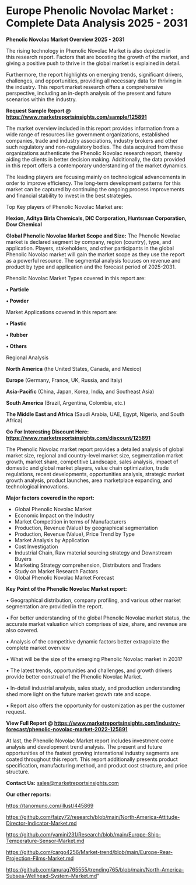 # Europe Phenolic Novolac Market : Complete Data Analysis 2025 - 2031

<Strong> Phenolic Novolac Market Overview 2025 - 2031</strong>

The rising technology in Phenolic Novolac Market is also depicted in this research report. Factors that are boosting the growth of the market, and giving a positive push to thrive in the global market is explained in detail.

Furthermore, the report highlights on emerging trends, significant drivers, challenges, and opportunities, providing all necessary data for thriving in the industry. This report market research offers a comprehensive perspective, including an in-depth analysis of the present and future scenarios within the industry.

<strong>Request Sample Report @ <a href=https://www.marketreportsinsights.com/sample/125891>https://www.marketreportsinsights.com/sample/125891</a></strong>

The market overview included in this report provides information from a wide range of resources like government organizations, established companies, trade and industry associations, industry brokers and other such regulatory and non-regulatory bodies. The data acquired from these organizations authenticate the Phenolic Novolac research report, thereby aiding the clients in better decision making. Additionally, the data provided in this report offers a contemporary understanding of the market dynamics.

The leading players are focusing mainly on technological advancements in order to improve efficiency. The long-term development patterns for this market can be captured by continuing the ongoing process improvements and financial stability to invest in the best strategies.

Top Key players of Phenolic Novolac Market are:

<strong>Hexion, Aditya Birla Chemicals, DIC Corporation, Huntsman Corporation, Dow Chemical</strong>

<strong><b>Global Phenolic Novolac Market Scope and Size:</b></strong>
The Phenolic Novolac market is declared segment by company, region (country), type, and application. Players, stakeholders, and other participants in the global Phenolic Novolac market will gain the market scope as they use the report as a powerful resource. The segmental analysis focuses on revenue and product by type and application and the forecast period of 2025-2031.

Phenolic Novolac Market Types covered in this report are:

<strong>• Particle

• Powder</strong>

Market Applications covered in this report are:

<strong>• Plastic

• Rubber

• Others</strong> 

Regional Analysis

<strong>North America</strong> (the United States, Canada, and Mexico)

<strong>Europe</strong> (Germany, France, UK, Russia, and Italy)

<strong>Asia-Pacific</strong> (China, Japan, Korea, India, and Southeast Asia)

<strong>South America</strong> (Brazil, Argentina, Colombia, etc.)

<strong>The Middle East and Africa</strong> (Saudi Arabia, UAE, Egypt, Nigeria, and South Africa)

<strong>Go For Interesting Discount Here: <a href=https://www.marketreportsinsights.com/discount/125891>https://www.marketreportsinsights.com/discount/125891</a></strong>

The Phenolic Novolac market report provides a detailed analysis of global market size, regional and country-level market size, segmentation market growth, market share, competitive Landscape, sales analysis, impact of domestic and global market players, value chain optimization, trade regulations, recent developments, opportunities analysis, strategic market growth analysis, product launches, area marketplace expanding, and technological innovations.

<strong><b>Major factors covered in the report:</b></strong>
<ul>
  <li>Global Phenolic Novolac Market </li>
  <li>Economic Impact on the Industry</li>
  <li>Market Competition in terms of Manufacturers</li>
  <li>Production, Revenue (Value) by geographical segmentation</li>
  <li>Production, Revenue (Value), Price Trend by Type</li>
  <li>Market Analysis by Application</li>
  <li>Cost Investigation</li>
  <li>Industrial Chain, Raw material sourcing strategy and Downstream Buyers</li>
  <li>Marketing Strategy comprehension, Distributors and Traders</li>
  <li>Study on Market Research Factors</li>
  <li>Global Phenolic Novolac Market Forecast</li>
</ul>

<strong><b>Key Point of the Phenolic Novolac Market report:</b></strong>

• Geographical distribution, company profiling, and various other market segmentation are provided in the report.

• For better understanding of the global Phenolic Novolac market status, the accurate market valuation which comprises of size, share, and revenue are also covered.

• Analysis of the competitive dynamic factors better extrapolate the complete market overview

• What will be the size of the emerging Phenolic Novolac market in 2031?

• The latest trends, opportunities and challenges, and growth drivers provide better construal of the Phenolic Novolac Market.

• In-detail industrial analysis, sales study, and production understanding shed more light on the future market growth rate and scope.

• Report also offers the opportunity for customization as per the customer request.

<strong><b>View Full Report @ <a href=https://www.marketreportsinsights.com/industry-forecast/phenolic-novolac-market-2022-125891>https://www.marketreportsinsights.com/industry-forecast/phenolic-novolac-market-2022-125891</a></b></strong>


At last, the Phenolic Novolac Market report includes investment come analysis and development trend analysis. The present and future opportunities of the fastest growing international industry segments are coated throughout this report. This report additionally presents product specification, manufacturing method, and product cost structure, and price structure.

<strong>Contact Us:</strong>
sales@marketreportsinsights.com

<strong>Our other reports:</strong>

<a href=https://tanomuno.com/illust/445869>https://tanomuno.com/illust/445869</a>

<a href=https://github.com/faizy72/research/blob/main/North-America-Attitude-Director-Indicator-Market.md>https://github.com/faizy72/research/blob/main/North-America-Attitude-Director-Indicator-Market.md</a>

<a href=https://github.com/yamini231/Research/blob/main/Europe-Ship-Temperature-Sensor-Market.md>https://github.com/yamini231/Research/blob/main/Europe-Ship-Temperature-Sensor-Market.md</a>

<a href=https://github.com/cargo4256/Market-trend/blob/main/Europe-Rear-Projection-Films-Market.md>https://github.com/cargo4256/Market-trend/blob/main/Europe-Rear-Projection-Films-Market.md</a>

<a href=https://github.com/anurag765555/trending765/blob/main/North-America-Subsea-Wellhead-System-Market.md>https://github.com/anurag765555/trending765/blob/main/North-America-Subsea-Wellhead-System-Market.md</a>"
